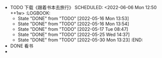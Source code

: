 - TODO 下载《跟着书本去旅行》
  SCHEDULED: <2022-06-06 Mon 12:50 ++1w>
  :LOGBOOK:
  * State "DONE" from "TODO" [2022-05-16 Mon 13:53]
  * State "DONE" from "TODO" [2022-05-16 Mon 13:54]
  * State "DONE" from "TODO" [2022-05-17 Tue 08:47]
  * State "DONE" from "TODO" [2022-05-25 Wed 14:37]
  * State "DONE" from "TODO" [2022-05-30 Mon 13:23]
  :END:
- DONE 看书
-